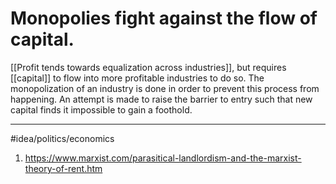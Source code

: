 # Monopolies fight against the flow of capital.
[[Profit tends towards equalization across industries]], but requires [[capital]] to flow into more profitable industries to do so. The monopolization of an industry is done in order to prevent this process from happening. An attempt is made to raise the barrier to entry such that new capital finds it impossible to gain a foothold. 

---
#idea/politics/economics 

1.  https://www.marxist.com/parasitical-landlordism-and-the-marxist-theory-of-rent.htm